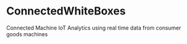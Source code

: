 # ConnectedWhiteBoxes
Connected Machine IoT Analytics using real time data from consumer goods machines
